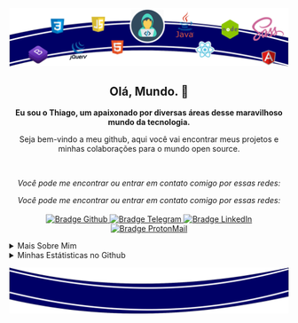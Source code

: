 ![Imagem Topo](./.github/assets/logo-topo.png)

<h2 align="center">
    Olá, Mundo. 👋
</h2>

<p align="center">
    <b>Eu sou o Thiago, um apaixonado por diversas áreas desse maravilhoso mundo da tecnologia.</b>
</p>

<p align="center">
    Seja bem-vindo a meu github, aqui você vai encontrar meus projetos e minhas colaborações para o mundo open source.
</p>

<br />

<p align="center">
    <i>Você pode me encontrar ou entrar em contato comigo por essas redes:</i>
    <br/>
    <p align="center">
    <i>Você pode me encontrar ou entrar em contato comigo por essas redes:</i>
    <br/><br/>
    <a href="https://github.com/thiagocarvalhodemello" target="_blank">
        <img src="https://img.shields.io/badge/-Github-000?logo=github&style=for-the-badge&logoColor=white" alt="Bradge Github" />
    </a>
    <a href="https://t.me/ghoticman" target="_blank">
        <img src="https://img.shields.io/badge/-Telegram-2CA5E0?logo=telegram&style=for-the-badge&logoColor=white" alt="Bradge Telegram" />
    </a>
    <a href="https://www.linkedin.com/in/thiago-carvalho-de-mello-98998b15b" target="_blank">
        <img src="https://img.shields.io/badge/-LinkedIn-0077B5?logo=linkedin&style=for-the-badge&logoColor=white" alt="Bradge LinkedIn" />
    </a>
    <a href="mailto:thiagocarvalhodemello@gmail.com" target="_blank">
        <img src="https://img.shields.io/badge/-ProtonMail-8B89CC?logo=protonmail&style=for-the-badge&logoColor=white" alt="Bradge ProtonMail" />
    </a>
</p>

<details>
    <summary>Mais Sobre Mim</summary>
    <p>
        Sou um estudante de Sistemas de Informação, autodidata, apaixonado por tecnologia.<br />
        Atualmente venho aprendendo mais sobre o universo de desenvolvimento web e de sistemas, contribuindo com o mundo open source para colocar em prática os conhecimentos adquiridos em meus estudos. Também ajudo a galera que está iniciando na programação nas comunidades.
    </p>
    <ul>
        <li>🎓 Sistema de Informação | FADERGS</li>
        <li>🎯 Contribuindo e criando projetos open source</li>
        <li>📚 Estudando Javascript | Java | Dev Web | Inglês</li>
        <li>💬 Pode me fazer perguntas, gosto de ajudar!</li>
        <li>🎮 Me encontre no mundo dos games: <b>TheuzzLivee</b></li>
    </ul>
</details>

<details>
    <summary>Minhas Estátisticas no Github</summary>
    <p align="center">
        <b>Estátistica do Github</b> <br />
        <img src="https://github-readme-stats.vercel.app/api?username=thiagocarvalhodemello&theme=dark&show_icons=true&include_all_commits=true" alt="Estátisticas Gerais" />
    </p>
    <p align="center">
        <b>As techs utilizadas nos projetos</b> <br />
        <img src="https://github-readme-stats.vercel.app/api/top-langs?username=thiagocarvalhodemello&theme=dark" alt="Techs utilizadas nos projetos" />
    </p>
</details>

![Imagem Rodapé](./.github/assets/logo-rodape.png)

